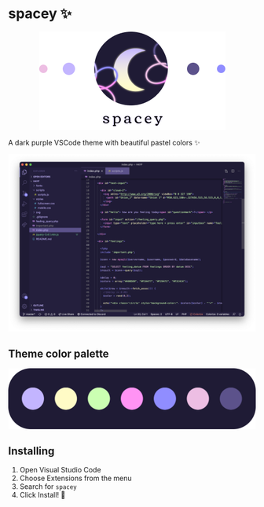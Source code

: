 # spacey ✨
<p align="center">
  <img src="logo-readme.png">
</p>
A dark purple VSCode theme with beautiful pastel colors ✨

<p align="center">
  <img src="spacey_theme.png">
</p>

## Theme color palette
![color-palette-pic](color_palette.png)

## Installing
1. Open Visual Studio Code
2. Choose Extensions from the menu
3. Search for ```spacey```
4. Click Install! 🌟